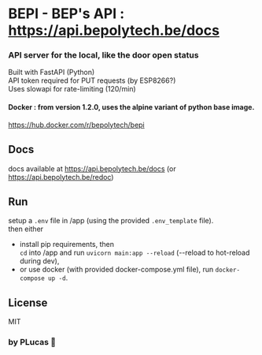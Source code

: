 # BEPI - BEP's API : https://api.bepolytech.be/docs
### API server for the local, like the door open status  

Built with FastAPI (Python)  
API token required for PUT requests (by ESP8266?)  
Uses slowapi for rate-limiting (120/min)  

#### Docker : from version 1.2.0, uses the alpine variant of python base image.
https://hub.docker.com/r/bepolytech/bepi

## Docs
docs available at https://api.bepolytech.be/docs (or https://api.bepolytech.be/redoc)

## Run
setup a `.env` file in /app (using the provided `.env_template` file).  
then either  
* install pip requirements, then  
  `cd` into /app and run `uvicorn main:app --reload` (--reload to hot-reload during dev),  
* or use docker (with provided docker-compose.yml file), run `docker-compose up -d`.

## License
MIT

### by PLucas 🚀
